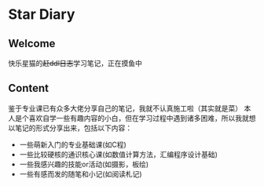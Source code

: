 # Star Diary
## Welcome
快乐星猫的~~赶ddl日志~~学习笔记，正在摸鱼中
## Content
鉴于专业课已有众多大佬分享自己的笔记，我就不认真施工啦（其实就是菜）
本人是个喜欢自学一些有趣内容的小白，但在学习过程中遇到诸多困难，所以我就想以笔记的形式分享出来，包括以下内容：
- 一些萌新入门的专业基础课(如C程)
- 一些比较硬核的通识核心课(如数值计算方法，汇编程序设计基础)
- 一些我感兴趣的技能or活动(如摄影，板绘)
- 一些有感而发的随笔和小记(如阅读札记)
